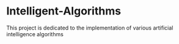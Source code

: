# Intelligent-Algorithms
This project is dedicated to the implementation of various artificial intelligence algorithms

